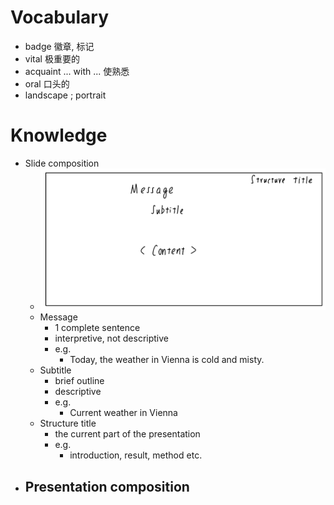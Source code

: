 # Vocabulary 
- badge 徽章, 标记 
- vital 极重要的 
- acquaint ... with ... 使熟悉 
- oral 口头的 
- landscape ; portrait 


# Knowledge 
- Slide composition 
	- ![|500](https://github.com/ICH-BIN-HXM/images_Leadership_Business_Communication/blob/main/Snipaste_2023-11-12_16-29-38.png?raw=) 
	- Message 
		- 1 complete sentence 
		- interpretive, not descriptive 
		- e.g. 
			- Today, the weather in Vienna is cold and misty. 
	- Subtitle 
		- brief outline 
		- descriptive 
		- e.g. 
			- Current weather in Vienna 
	- Structure title 
		- the current part of the presentation 
		- e.g. 
			- introduction, result, method etc. 
- Presentation composition 
	- 